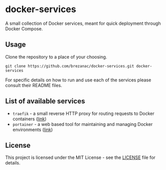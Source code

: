 # docker-services

A small collection of Docker services, meant for quick deployment through Docker Compose.

## Usage ##

Clone the repository to a place of your choosing.

```
git clone https://github.com/brezanac/docker-services.git docker-services
```

For specific details on how to run and use each of the services please consult their README files.

## List of available services ##

* `traefik` - a small reverse HTTP proxy for routing requests to Docker containers ([link](https://containo.us/traefik/))
* `portainer` - a web based tool for maintaining and managing Docker environments ([link](https://www.portainer.io/))

## License

This project is licensed under the MIT License - see the [LICENSE](LICENSE) file for details.